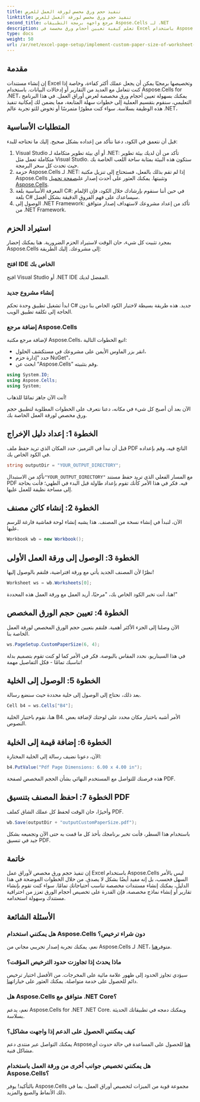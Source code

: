 ```yaml
---
title: تنفيذ حجم ورق مخصص لورقة العمل للعرض
linktitle: تنفيذ حجم ورق مخصص لورقة العمل للعرض
second_title: مرجع واجهة برمجة التطبيقات Aspose.Cells لـ .NET
description: تعلم كيفية تعيين أحجام ورق مخصصة في Excel باستخدام Aspose.Cells for .NET. دليل خطوة بخطوة لتقديم أوراق العمل بسلاسة.
type: docs
weight: 50
url: /ar/net/excel-page-setup/implement-custom-paper-size-of-worksheet-for-rendering/
---
```

## مقدمة

إن إنشاء مستندات Excel وتخصيصها برمجيًا يمكن أن يجعل عملك أكثر كفاءة، وخاصة إذا كنت تتعامل مع العديد من التقارير أو إدخالات البيانات. باستخدام Aspose.Cells for .NET، يمكنك بسهولة تعيين أحجام ورق مخصصة لعرض أوراق العمل. في هذا البرنامج التعليمي، سنقوم بتقسيم العملية إلى خطوات سهلة المتابعة، مما يضمن لك إمكانية تنفيذ هذه الوظيفة بسلاسة. سواء كنت مطورًا متمرسًا أو تخوض للتو تجربة عالم .NET،

## المتطلبات الأساسية

قبل أن نتعمق في الكود، دعنا نتأكد من إعداده بشكل صحيح. إليك ما تحتاجه للبدء:

1. Visual Studio أو أي بيئة تطوير متكاملة لـ .NET: تأكد من أن لديك بيئة تطوير متكاملة تعمل مثل Visual Studio. ستكون هذه البيئة بمثابة ساحة اللعب الخاصة بك حيث تحدث كل سحر البرمجة.
2.  حزمة Aspose.Cells لـ .NET: إذا لم تقم بذلك بالفعل، فستحتاج إلى تنزيل مكتبة Aspose.Cells وتثبيتها. يمكنك العثور على أحدث إصدار على[صفحة تحميل Aspose.Cells](https://releases.aspose.com/cells/net/).
3. المعرفة الأساسية بلغة C#: في حين أننا سنقوم بإرشادك خلال الكود، فإن الإلمام بلغة C# سيساعدك على فهم الفروق الدقيقة بشكل أفضل.
4. الوصول إلى .NET Framework: تأكد من إعداد مشروعك لاستهداف إصدار متوافق من .NET Framework.

## استيراد الحزم

بمجرد تثبيت كل شيء، حان الوقت لاستيراد الحزم الضرورية. هنا يمكنك إحضار Aspose.Cells إلى مشروعك. إليك الطريقة:

### افتح IDE الخاص بك

افتح Visual Studio أو .NET IDE المفضل لديك.

### إنشاء مشروع جديد

ابدأ تشغيل تطبيق وحدة تحكم C# جديد. هذه طريقة بسيطة لاختبار الكود الخاص بنا دون الحاجة إلى تكلفة تطبيق الويب.

### إضافة مرجع Aspose.Cells

لإضافة مرجع مكتبة Aspose.Cells، اتبع الخطوات التالية:
- انقر بزر الماوس الأيمن على مشروعك في مستكشف الحلول،
- حدد "إدارة حزم NuGet"،
- ابحث عن “Aspose.Cells” وقم بتثبيته.

```csharp
using System.IO;
using Aspose.Cells;
using System;
```

أنت الآن جاهز تمامًا للذهاب!

الآن بعد أن أصبح كل شيء في مكانه، دعنا نتعرف على الخطوات المطلوبة لتطبيق حجم ورق مخصص لورقة العمل الخاصة بك. 

## الخطوة 1: إعداد دليل الإخراج

قبل أن نبدأ في الترميز، حدد المكان الذي تريد حفظ ملف PDF الناتج فيه، وقم بإعداده في الكود الخاص بك.

```csharp
string outputDir = "YOUR_OUTPUT_DIRECTORY";
```

 تأكد من الاستبدال`"YOUR_OUTPUT_DIRECTORY"` مع المسار الفعلي الذي تريد حفظ مستند PDF فيه. فكر في هذا الأمر كأنك تقوم بإعداد طاولة قبل البدء في الطهي؛ فأنت بحاجة إلى مساحة نظيفة للعمل عليها.

## الخطوة 2: إنشاء كائن مصنف

الآن، لنبدأ في إنشاء نسخة من المصنف. هذا يشبه إنشاء لوحة قماشية فارغة للرسم عليها.

```csharp
Workbook wb = new Workbook();
```

## الخطوة 3: الوصول إلى ورقة العمل الأولى

نظرًا لأن المصنف الجديد يأتي مع ورقة افتراضية، فلنقم بالوصول إليها! 

```csharp
Worksheet ws = wb.Worksheets[0];
```

هنا، أنت تخبر الكود الخاص بك، "مرحبًا، أريد العمل مع ورقة العمل هذه المحددة!" 

## الخطوة 4: تعيين حجم الورق المخصص

الآن وصلنا إلى الجزء الأكثر أهمية. فلنقم بتعيين حجم الورق المخصص لورقة العمل الخاصة بنا.

```csharp
ws.PageSetup.CustomPaperSize(6, 4);
```

في هذا السيناريو، نحدد المقاس بالبوصة. فكر في الأمر كما لو كنت تقوم بتصميم بدلة تناسبك تمامًا - فكل التفاصيل مهمة!

## الخطوة 5: الوصول إلى الخلية

بعد ذلك، نحتاج إلى الوصول إلى خلية محددة حيث سنضع رسالة. 

```csharp
Cell b4 = ws.Cells["B4"];
```

هنا، نقوم باختيار الخلية B4. الأمر أشبه باختيار مكان محدد على لوحتك لإضافة بعض النصوص.

## الخطوة 6: إضافة قيمة إلى الخلية

الآن، دعونا نضيف رسالة إلى الخلية المختارة:

```csharp
b4.PutValue("Pdf Page Dimensions: 6.00 x 4.00 in");
```

هذه فرصتك للتواصل مع المستخدم النهائي بشأن الحجم المخصص لصفحة PDF.

## الخطوة 7: احفظ المصنف بتنسيق PDF

وأخيرًا، حان الوقت لحفظ كل عملك الشاق كملف PDF.

```csharp
wb.Save(outputDir + "outputCustomPaperSize.pdf");
```

باستخدام هذا السطر، فأنت تخبر برنامجك بأخذ كل ما قمت به حتى الآن وتجميعه بشكل جيد في تنسيق PDF.

## خاتمة

إن تنفيذ حجم ورق مخصص لأوراق عمل Excel باستخدام Aspose.Cells ليس بالأمر السهل فحسب، بل إنه مفيد أيضًا بشكل لا يصدق. من خلال الخطوات الموضحة في هذا الدليل، يمكنك إنشاء مستندات مخصصة تناسب احتياجاتك تمامًا. سواء كنت تقوم بإنشاء تقارير أو إنشاء نماذج مخصصة، فإن القدرة على تخصيص أحجام الورق تعزز من احترافية مستندك وسهولة استخدامه. 

## الأسئلة الشائعة

### هل يمكنني استخدام Aspose.Cells دون شراء ترخيص؟
نعم، يمكنك تجربة إصدار تجريبي مجاني من Aspose.Cells لـ .NET، متوفر[هنا](https://releases.aspose.com/).

### ماذا يحدث إذا تجاوزت حدود الترخيص المؤقت؟
 سيؤدي تجاوز الحدود إلى ظهور علامة مائية على المخرجات. من الأفضل اختيار ترخيص دائم للحصول على خدمة متواصلة. يمكنك العثور على خيارات[هنا](https://purchase.aspose.com/buy).

### هل Aspose.Cells متوافق مع .NET Core؟
نعم، يدعم Aspose.Cells for .NET .NET Core. ويمكنك دمجه في تطبيقاتك الحديثة بسلاسة.

### كيف يمكنني الحصول على الدعم إذا واجهت مشاكل؟
 يمكنك التواصل عبر منتدى دعم Aspose[هنا](https://forum.aspose.com/c/cells/9) للحصول على المساعدة في حالة حدوث أي مشاكل فنية.

### هل يمكنني تخصيص جوانب أخرى من ورقة العمل باستخدام Aspose.Cells؟
بالتأكيد! يوفر Aspose.Cells مجموعة قوية من الميزات لتخصيص أوراق العمل، بما في ذلك الأنماط والصيغ والمزيد.